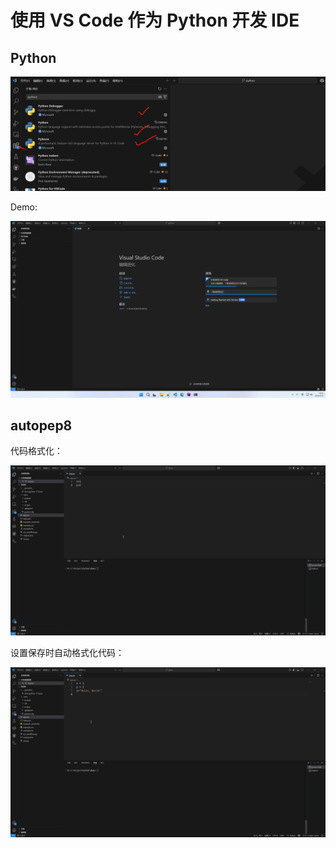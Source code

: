 # 使用 VS Code 作为 Python 开发 IDE

## Python

![](./src/20250410102431.png)

Demo:

![](./src/GZIIUKAVKc.gif)


## autopep8

代码格式化：

![](./src/Code_bgsKWuOsgl.gif)

设置保存时自动格式化代码：

![](./src/Code_NnTvRjdwMQ.gif)